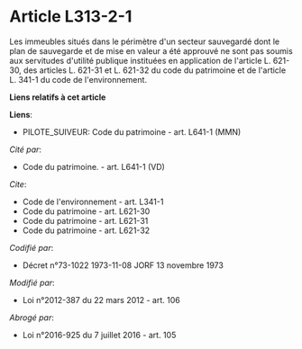# Article L313-2-1

Les immeubles situés dans le périmètre d'un secteur sauvegardé dont le plan de sauvegarde et de mise en valeur a été approuvé
ne sont pas soumis aux servitudes d'utilité publique instituées en application de l'article L. 621-30, des articles L. 621-31
et L. 621-32 du code du patrimoine et de l'article L. 341-1 du code de l'environnement.

**Liens relatifs à cet article**

**Liens**:

  - PILOTE_SUIVEUR: Code du patrimoine - art. L641-1 (MMN)

_Cité par_:

  - Code du patrimoine. - art. L641-1 (VD)

_Cite_:

  - Code de l'environnement - art. L341-1
  - Code du patrimoine - art. L621-30
  - Code du patrimoine - art. L621-31
  - Code du patrimoine - art. L621-32

_Codifié par_:

  - Décret n°73-1022 1973-11-08 JORF 13 novembre 1973

_Modifié par_:

  - Loi n°2012-387 du 22 mars 2012 - art. 106

_Abrogé par_:

  - Loi n°2016-925 du 7 juillet 2016 - art. 105
